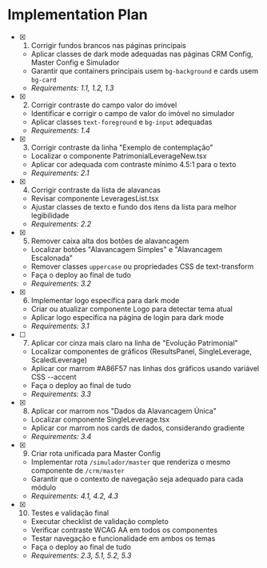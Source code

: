 # Implementation Plan

- [x] 1. Corrigir fundos brancos nas páginas principais
  - Aplicar classes de dark mode adequadas nas páginas CRM Config, Master Config e Simulador
  - Garantir que containers principais usem `bg-background` e cards usem `bg-card`
  - _Requirements: 1.1, 1.2, 1.3_

- [x] 2. Corrigir contraste do campo valor do imóvel
  - Identificar e corrigir o campo de valor do imóvel no simulador
  - Aplicar classes `text-foreground` e `bg-input` adequadas
  - _Requirements: 1.4_

- [x] 3. Corrigir contraste da linha "Exemplo de contemplação"
  - Localizar o componente PatrimonialLeverageNew.tsx
  - Aplicar cor adequada com contraste mínimo 4.5:1 para o texto
  - _Requirements: 2.1_

- [x] 4. Corrigir contraste da lista de alavancas
  - Revisar componente LeveragesList.tsx
  - Ajustar classes de texto e fundo dos itens da lista para melhor legibilidade
  - _Requirements: 2.2_

- [x] 5. Remover caixa alta dos botões de alavancagem
  - Localizar botões "Alavancagem Simples" e "Alavancagem Escalonada"
  - Remover classes `uppercase` ou propriedades CSS de text-transform
  - Faça o deploy ao final de tudo
  - _Requirements: 3.2_

- [x] 6. Implementar logo específica para dark mode
  - Criar ou atualizar componente Logo para detectar tema atual
  - Aplicar logo específica na página de login para dark mode
  - _Requirements: 3.1_

- [ ] 7. Aplicar cor cinza mais claro na linha de "Evolução Patrimonial"
  - Localizar componentes de gráficos (ResultsPanel, SingleLeverage, ScaledLeverage)
  - Aplicar cor marrom #A86F57 nas linhas dos gráficos usando variável CSS --accent
  - Faça o deploy ao final de tudo
  - _Requirements: 3.3_

- [x] 8. Aplicar cor marrom nos "Dados da Alavancagem Única"
  - Localizar componente SingleLeverage.tsx
  - Aplicar cor marrom nos cards de dados, considerando gradiente
  - _Requirements: 3.4_

- [x] 9. Criar rota unificada para Master Config
  - Implementar rota `/simulador/master` que renderiza o mesmo componente de `/crm/master`
  - Garantir que o contexto de navegação seja adequado para cada módulo
  - _Requirements: 4.1, 4.2, 4.3_

- [x] 10. Testes e validação final
  - Executar checklist de validação completo
  - Verificar contraste WCAG AA em todos os componentes
  - Testar navegação e funcionalidade em ambos os temas
  - Faça o deploy ao final de tudo
  - _Requirements: 2.3, 5.1, 5.2, 5.3_